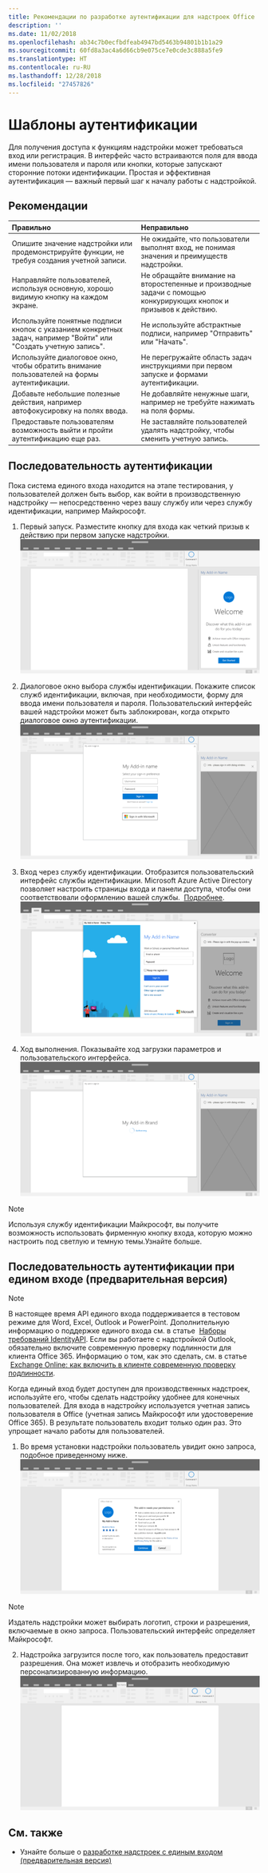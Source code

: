 ```yaml
---
title: Рекомендации по разработке аутентификации для надстроек Office
description: ''
ms.date: 11/02/2018
ms.openlocfilehash: ab34c7b0ecfbdfeab4947bd5463b94801b1b1a29
ms.sourcegitcommit: 60fd8a3ac4a6d66cb9e075ce7e0cde3c888a5fe9
ms.translationtype: HT
ms.contentlocale: ru-RU
ms.lasthandoff: 12/28/2018
ms.locfileid: "27457826"
---
```

# <a name="authentication-patterns"></a>Шаблоны аутентификации

Для получения доступа к функциям надстройки может требоваться вход или регистрация. В интерфейс часто встраиваются поля для ввода имени пользователя и пароля или кнопки, которые запускают сторонние потоки идентификации. Простая и эффективная аутентификация — важный первый шаг к началу работы с надстройкой.

## <a name="best-practices"></a>Рекомендации

|Правильно|Неправильно|
|:----|:----|
|Опишите значение надстройки или продемонстрируйте функции, не требуя создания учетной записи. |Не ожидайте, что пользователи выполнят вход, не понимая значения и преимуществ надстройки.|
|Направляйте пользователей, используя основную, хорошо видимую кнопку на каждом экране. |Не обращайте внимание на второстепенные и производные задачи с помощью конкурирующих кнопок и призывов к действию.|
|Используйте понятные подписи кнопок с указанием конкретных задач, например "Войти" или "Создать учетную запись".   |Не используйте абстрактные подписи, например "Отправить" или "Начать".|
|Используйте диалоговое окно, чтобы обратить внимание пользователей на формы аутентификации.    |Не перегружайте область задач инструкциями при первом запуске и формами аутентификации.|
|Добавьте небольшие полезные действия, например автофокусировку на полях ввода. |Не добавляйте ненужные шаги, например не требуйте нажимать на поля формы.|
|Предоставьте пользователям возможность выйти и пройти аутентификацию еще раз.    |Не заставляйте пользователей удалять надстройку, чтобы сменить учетную запись.|

## <a name="authentication-flow"></a>Последовательность аутентификации
Пока система единого входа находится на этапе тестирования, у пользователей должен быть выбор, как войти в производственную надстройку — непосредственно через вашу службу или через службу идентификации, например Майкрософт.

1. Первый запуск. Разместите кнопку для входа как четкий призыв к действию при первом запуске надстройки.
![Снимок экрана: область задач надстройки в приложении Office](../images/add-in-fre-value-placemat.png)

2. Диалоговое окно выбора службы идентификации. Покажите список служб идентификации, включая, при необходимости, форму для ввода имени пользователя и пароля. Пользовательский интерфейс вашей надстройки может быть заблокирован, когда открыто диалоговое окно аутентификации.
![Снимок экрана: диалоговое окно выбора поставщика удостоверений в приложении Office](../images/add-in-auth-choices-dialog.png)



3. Вход через службу идентификации. Отобразится пользовательский интерфейс службы идентификации. Microsoft Azure Active Directory позволяет настроить страницы входа и панели доступа, чтобы они соответствовали оформлению вашей службы.  [Подробнее](https://docs.microsoft.com/azure/active-directory/fundamentals/customize-branding).
![Снимок экрана: диалоговое окно входа поставщика удостоверений в приложении Office](../images/add-in-auth-identity-sign-in.png)

4. Ход выполнения. Показывайте ход загрузки параметров и пользовательского интерфейса.
![Снимок экрана: диалоговое окно, демонстрирующее индикатор хода выполнения в приложении Office](../images/add-in-auth-modal-interstitial.png)

> [!NOTE] 
> Используя службу идентификации Майкрософт, вы получите возможность использовать фирменную кнопку входа, которую можно настроить под светлую и темную темы.Узнайте больше.

## <a name="single-sign-on-authentication-flow-preview"></a>Последовательность аутентификации при едином входе (предварительная версия)

> [!NOTE]
> В настоящее время API единого входа поддерживается в тестовом режиме для Word, Excel, Outlook и PowerPoint. Дополнительную информацию о поддержке единого входа см. в статье  [Наборы требований IdentityAPI](https://docs.microsoft.com/office/dev/add-ins/reference/requirement-sets/identity-api-requirement-sets). Если вы работаете с надстройкой Outlook, обязательно включите современную проверку подлинности для клиента Office 365. Информацию о том, как это сделать, см. в статье  [Exchange Online: как включить в клиенте современную проверку подлинности](https://social.technet.microsoft.com/wiki/contents/articles/32711.exchange-online-how-to-enable-your-tenant-for-modern-authentication.aspx).

Когда единый вход будет доступен для производственных надстроек, используйте его, чтобы сделать надстройку удобнее для конечных пользователей. Для входа в надстройку используется учетная запись пользователя в Office (учетная запись Майкрософт или удостоверение Office 365). В результате пользователь входит только один раз. Это упрощает начало работы для пользователей.

1. Во время установки надстройки пользователь увидит окно запроса, подобное приведенному ниже. ![Снимок экрана: окно запроса согласия в приложении Office во время установки надстройки](../images/add-in-auth-SSO-consent-dialog.png)
> [!NOTE]
> Издатель надстройки может выбирать логотип, строки и разрешения, включаемые в окно запроса. Пользовательский интерфейс определяет Майкрософт.

2. Надстройка загрузится после того, как пользователь предоставит разрешения. Она может извлечь и отобразить необходимую персонализированную информацию.
![Снимок экрана: приложение Office с кнопками надстроек на ленте](../images/add-in-ribbon.png)

## <a name="see-also"></a>См. также
- Узнайте больше о [разработке надстроек с единым входом (предварительная версия)](https://docs.microsoft.com/office/dev/add-ins/develop/sso-in-office-add-ins)